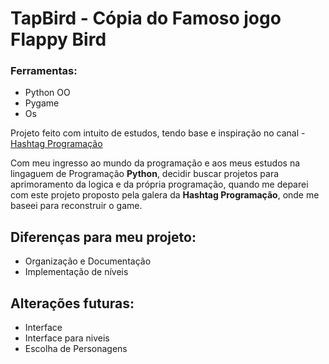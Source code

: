 # TapBird - Cópia do Famoso jogo Flappy Bird
### Ferramentas:
- Python OO
- Pygame
- Os

Projeto feito com intuito de estudos, tendo base e inspiração no canal - [Hashtag Programação](https://www.youtube.com/channel/UCafFexaRoRylOKdzGBU6Pgg)

Com meu ingresso ao mundo da programação e aos meus estudos na lingaguem de Programação **Python**, decidir buscar projetos para aprimoramento da logica 
e da própria programação, quando me deparei com este projeto proposto pela galera da **Hashtag Programação**, onde me baseei para reconstruir o game.
## Diferenças para meu projeto:
  - Organização e Documentação
  - Implementação de níveis
  
## Alterações futuras: 
  + Interface
  + Interface para niveis
  + Escolha de Personagens

  
